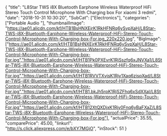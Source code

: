 {
	"title": "L8Star TWS i8X Bluetooth Earphone Wireless Waterproof HiFi Stereo Touch Control Microphone With Charging box For xiaomi 3 redmi",
	"date": "2018-10-31 10:30:20",
	"SubCat": ["Electronics"],
	"categories": ["Portable Audio "],
	"thumbnailImage": "https://ae01.alicdn.com/kf/HTB1BsHNXEjrK1RkHFNRq6ySvpXaH/L8Star-TWS-i8X-Bluetooth-Earphone-Wireless-Waterproof-HiFi-Stereo-Touch-Control-Microphone-With-Charging-box-For.jpg_220x220.jpg",
	"BigImage": ["https://ae01.alicdn.com/kf/HTB1BsHNXEjrK1RkHFNRq6ySvpXaH/L8Star-TWS-i8X-Bluetooth-Earphone-Wireless-Waterproof-HiFi-Stereo-Touch-Control-Microphone-With-Charging-box-For.jpg","https://ae01.alicdn.com/kf/HTB1Pk0PXEvrK1RjSszfq6xJNVXa1/L8Star-TWS-i8X-Bluetooth-Earphone-Wireless-Waterproof-HiFi-Stereo-Touch-Control-Microphone-With-Charging-box-For.jpg","https://ae01.alicdn.com/kf/HTB1RVVTXvjsK1Rjy1Xaq6zispXad/L8Star-TWS-i8X-Bluetooth-Earphone-Wireless-Waterproof-HiFi-Stereo-Touch-Control-Microphone-With-Charging-box-For.jpg","https://ae01.alicdn.com/kf/HTB1.bkJh5rpK1RjSZFhq6xSdXXaI/L8Star-TWS-i8X-Bluetooth-Earphone-Wireless-Waterproof-HiFi-Stereo-Touch-Control-Microphone-With-Charging-box-For.jpg","https://ae01.alicdn.com/kf/HTB12XtQXDjxK1Rjy0Fnq6yBaFXaZ/L8Star-TWS-i8X-Bluetooth-Earphone-Wireless-Waterproof-HiFi-Stereo-Touch-Control-Microphone-With-Charging-box-For.jpg"],
	"actualPrice": 35.55,
	"comparePrice": 45.00,
	"linkurl": "http://s.click.aliexpress.com/e/bXY7MGjO",
	"inStock": 51
}
